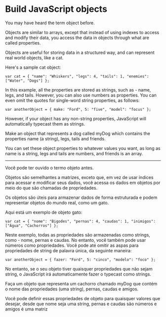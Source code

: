 # Build JavaScript objects

You may have heard the term object before.

Objects are similar to arrays, except that instead of using indexes to access and modify their data, you access the data in objects through what are called properties.

Objects are useful for storing data in a structured way, and can represent real world objects, like a cat.

Here's a sample cat object:

`var cat = {
  "name": "Whiskers",
  "legs": 4,
  "tails": 1,
  "enemies": ["Water", "Dogs"]
};`

In this example, all the properties are stored as strings, such as - name, legs, and tails. However, you can also use numbers as properties. You can even omit the quotes for single-word string properties, as follows:

`var anotherObject = {
  make: "Ford",
  5: "five",
  "model": "focus"
};`

However, if your object has any non-string properties, JavaScript will automatically typecast them as strings.

Make an object that represents a dog called myDog which contains the properties name (a string), legs, tails and friends.

You can set these object properties to whatever values you want, as long as name is a string, legs and tails are numbers, and friends is an array.

---

Você pode ter ouvido o termo objeto antes.

Objetos são semelhantes a matrizes, exceto que, em vez de usar índices para acessar e modificar seus dados, você acessa os dados em objetos por meio do que são chamadas de propriedades.

Os objetos são úteis para armazenar dados de forma estruturada e podem representar objetos do mundo real, como um gato.

Aqui está um exemplo de objeto gato:

`var cat = {
  "nome": "Bigodes",
  "pernas": 4,
  "caudas": 1,
  "inimigos": ["Água", "Cachorros"]
}; `

Neste exemplo, todas as propriedades são armazenadas como strings, como - nome, pernas e caudas. No entanto, você também pode usar números como propriedades. Você pode até omitir as aspas para propriedades de string de palavra única, da seguinte maneira:

`var anotherObject = {
  fazer: "Ford",
  5: "cinco",
  "modelo": "foco"
}; `

No entanto, se o seu objeto tiver quaisquer propriedades que não sejam string, o JavaScript irá automaticamente fazer o typecast como strings.

Faça um objeto que representa um cachorro chamado myDog que contém o nome das propriedades (uma string), pernas, caudas e amigos.

Você pode definir essas propriedades de objeto para quaisquer valores que desejar, desde que nome seja uma string, pernas e caudas são números e amigos é uma matriz